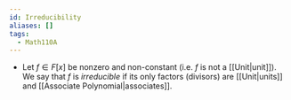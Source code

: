 ```yaml
---
id: Irreducibility
aliases: []
tags:
  - Math110A
---
```


- Let $f\in F[x]$ be nonzero and non-constant (i.e. $f$ is not a [[Unit|unit]]).
  We say that $f$ is _irreducible_ if its only factors (divisors) are
  [[Unit|units]] and [[Associate Polynomial|associates]].
